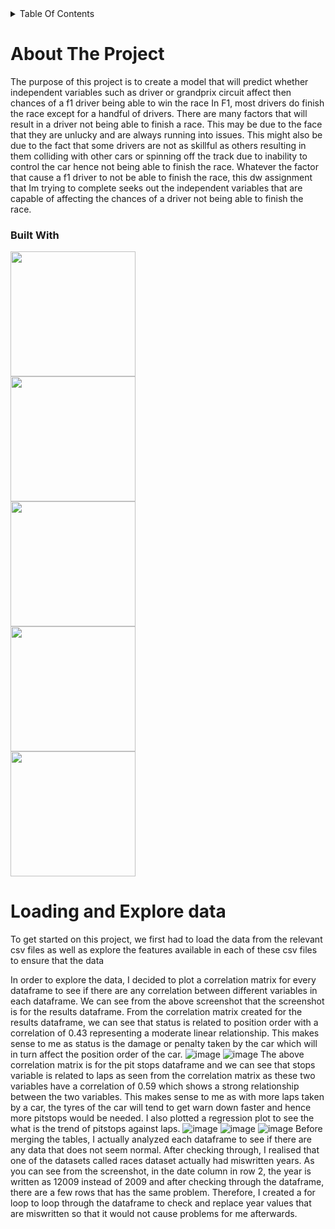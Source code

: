 <details>
  <summary>Table Of Contents</summary>
  
  1. [About The Project](#about-the-project)
      - [Built With](#built-with)
  2. [Loading and Explore Data](#loading-and-explore-data)
  3. [Data Wrangling on multiple tables]
  4. [Data Cleansing and Transformation](#data-wrangling-on-multiple-tables)
  5. [Machine Learning Models](#machine-learning-models)
</details>

# About The Project
The purpose of this project is to create a model that will predict whether independent variables such as driver or grandprix circuit affect then chances of a f1 driver being able to win the race In F1, most drivers do finish the race except for a handful of drivers. There are many factors that will result in a driver not being able to finish a race. This may be due to the face that they are unlucky and are always running into issues. This might also be due to the fact that some drivers are not as skillful as others resulting in them colliding with other cars or spinning off the track due to inability to control the car hence not being able to finish the race. Whatever the factor that cause a f1 driver to not be able to finish the race, this dw assignment that Im trying to complete seeks out the independent variables that are capable of affecting the chances of a driver not being able to finish the race.

### Built With
<img src="https://github.com/JevTeo123/F1-Machine-Learning-Model/assets/123255675/98efb040-b4de-465a-bc0d-c8da2c95c4f7" width="200"><br>
<img src="https://github.com/JevTeo123/F1-Machine-Learning-Model/assets/123255675/69448f1e-9924-4c68-9ddd-4bd6d88e7b19" width="200"><br>
<img src="https://github.com/JevTeo123/F1-Machine-Learning-Model/assets/123255675/faef1b95-92a0-42f8-a6b0-2131afd320bb" width="200"><br>
<img src="https://github.com/JevTeo123/F1-Machine-Learning-Model/assets/123255675/8619bf77-7389-499b-8c74-4dff06861fc1" width="200"><br>
<img src="https://github.com/JevTeo123/F1-Machine-Learning-Model/assets/123255675/a2ae5eda-c052-4a8e-b9da-a81f93b77445" width="200"><br>

# Loading and Explore data
To get started on this project, we first had to load the data from the relevant csv files as well as explore the features available in each of these csv files to ensure that the data

In order to explore the data, I decided to plot a correlation matrix for every dataframe to see if there are any correlation between different variables in each dataframe. We can see from the above screenshot that the screenshot is for the results dataframe. From the correlation matrix created for the results dataframe, we can see that status is related to position order with a correlation of 0.43 representing a moderate linear relationship. This makes sense to me as status is the damage or penalty taken by the car which will in turn affect the position order of the car.
![image](https://github.com/JevTeo123/F1-Machine-Learning-Model/assets/123255675/9d03b544-1673-4a6d-8997-9ef92f8ddda4)
![image](https://github.com/JevTeo123/F1-Machine-Learning-Model/assets/123255675/e0e7d033-9819-4cb1-95b8-f933bed2d634)
The above correlation matrix is for the pit stops dataframe and we can see that stops variable is related to laps as seen from the correlation matrix as these two variables have a correlation of 0.59 which shows a strong relationship between the two variables. This makes sense to me as with more laps taken by a car, the tyres of the car will tend to get warn down faster and hence more pitstops would be needed. I also plotted a regression plot to see the what is the trend of pitstops against laps.
![image](https://github.com/JevTeo123/F1-Machine-Learning-Model/assets/123255675/2dcac08c-7649-4b34-bd4c-0d413bb67875)
![image](https://github.com/JevTeo123/F1-Machine-Learning-Model/assets/123255675/d98ac4a6-3e0f-464d-8369-bea89db1de6b)
![image](https://github.com/JevTeo123/F1-Machine-Learning-Model/assets/123255675/7687cc87-395f-48d5-a98e-9691867a6511)
Before merging the tables, I actually analyzed each dataframe to see if there are any data that does not seem normal. After checking through, I realised that one of the datasets called races dataset actually had miswritten years. As you can see from the screenshot, in the date column in row 2, the year is written as 12009 instead of 2009 and after checking through the dataframe, there are a few rows that has the same problem. Therefore, I created a for loop to loop through the dataframe to check and replace year values that are miswritten so that it would not cause problems for me afterwards.

